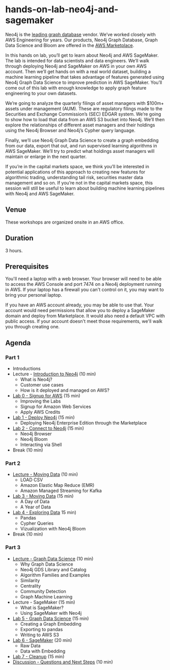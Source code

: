 # hands-on-lab-neo4j-and-sagemaker
Neo4j is the [leading graph database](https://neo4j.com/whitepapers/forrester-wave-graph-data-platforms/) vendor.  We’ve worked closely with AWS Engineering for years.  Our products, Neo4j Graph Database, Graph Data Science and Bloom are offered in the [AWS Marketplace](https://aws.amazon.com/marketplace/seller-profile?id=23ec694a-d2af-4641-b4d3-b7201ab2f5f9).

In this hands on lab, you’ll get to learn about Neo4j and AWS SageMaker.  The lab is intended for data scientists and data engineers.  We’ll walk through deploying Neo4j and SageMaker on AWS in your own AWS account.  Then we’ll get hands on with a real world dataset, building a machine learning pipeline that takes advantage of features generated using Neo4j Graph Data Science to improve prediction in AWS SageMaker.  You’ll come out of this lab with enough knowledge to apply graph feature engineering to your own datasets.

We’re going to analyze the quarterly filings of asset managers with $100m+ assets under management (AUM).  These are regulatory filings made to the Securities and Exchange Commission’s (SEC) EDGAR system.  We’re going to show how to load that data from an AWS S3 bucket into Neo4j.  We’ll then explore the relationships of different asset managers and their holdings using the Neo4j Browser and Neo4j’s Cypher query language.

Finally, we’ll use Neo4j Graph Data Science to create a graph embedding from our data, export that out, and run supervised learning algorithms in AWS SageMaker.  We’ll try to predict what holdings asset managers will maintain or enlarge in the next quarter.  

If you’re in the capital markets space, we think you’ll be interested in potential applications of this approach to creating new features for algorithmic trading, understanding tail risk, securities master data management and so on.  If you’re not in the capital markets space, this session will still be useful to learn about building machine learning pipelines with Neo4j and AWS SageMaker.

## Venue
These workshops are organized onsite in an AWS office.

## Duration
3 hours.

## Prerequisites
You'll need a laptop with a web browser. Your browser will need to be able to access the AWS Console and port 7474 on a Neo4j deployment running in AWS.  If your laptop has a firewall you can't control on it, you may want to bring your personal laptop.

If you have an AWS account already, you may be able to use that.  Your account would need permissions that allow you to deploy a SageMaker domain and deploy from Marketplace.  It would also need a default VPC with public access.  If your account doesn't meet those requirements, we'll walk you through creating one.

## Agenda

### Part 1
* Introductions
* Lecture - [Introduction to Neo4j](https://docs.google.com/presentation/d/1Cue3uBcDnQ6e7w7wocOGqoKd7U8TQFZD7JohbgTrV90/edit?usp=sharing) (10 min)
    * What is Neo4j?
    * Customer use cases
    * How is it deployed and managed on AWS?
* [Lab 0 - Signup for AWS](Lab%200%20-%20Signup%20for%20AWS) (15 min)
    * Improving the Labs
    * Signup for Amazon Web Services
    * Apply AWS Credits
* [Lab 1 - Deploy Neo4j](Lab%201%20-%20Deploy%20Neo4j) (15 min)
    * Deploying Neo4j Enterprise Edition through the Marketplace
* [Lab 2 - Connect to Neo4j](Lab%202%20-%20Connect%20to%20Neo4j/README.md) (15 min)
    * Neo4j Browser
    * Neo4j Bloom
    * Interacting via Shell
* Break (10 min)

### Part 2
* [Lecture - Moving Data](https://docs.google.com/presentation/d/1iAMN6o-aMNtg2WAZzHORbckV--JXa2wiY5YLBNDRN3w/edit?usp=sharing) (10 min)
    * LOAD CSV
    * Amazon Elastic Map Reduce (EMR)
    * Amazon Managed Streaming for Kafka
* [Lab 3 - Moving Data](Lab%203%20-%20Moving%20Data/README.md) (15 min)
    * A Day of Data
    * A Year of Data
* [Lab 4 - Exploring Data](Lab%204%20-%20Exploring%20Data/README.md) 15 min)
    * Pandas
    * Cypher Queries
    * Vizualization with Neo4j Bloom
* Break (10 min)

### Part 3
* [Lecture - Graph Data Science](https://docs.google.com/presentation/d/1dx5ve401iHlUseznhdbHE-h-Uk97ENheS_d6tEVIcOc/edit?usp=sharing) (10 min)
    * Why Graph Data Science
    * Neo4j GDS Library and Catalog
    * Algorithm Families and Examples
    * Similarity
    * Centrality
    * Community Detection
    * Graph Machine Learning
* Lecture - SageMaker (15 min)
    * What is SageMaker?
    * Using SageMaker with Neo4j
* [Lab 5 - Graph Data Science](Lab%205%20-%20Graph%20Data%20Science/README.md) (15 min)
    * Creating a Graph Embedding
    * Exporting to pandas
    * Writing to AWS S3
* [Lab 6 - SageMaker](Lab%206%20-%20SageMaker) (20 min)
    * Raw Data
    * Data with Embedding
* [Lab 7 - Cleanup](Lab%207%20-%20Cleanup) (15 min)
* [Discussion - Questions and Next Steps](Discussion%20-%20Questions%20and%20Next%20Steps.md) (10 min)
